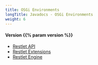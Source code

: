 ```yaml
---
title: OSGi Environments
longTitle: Javadocs - OSGi Environments
weight: 6
---
```


<h4>Version {{% param version %}}</h4>

<div class="javadocs-index">
  <ul>
    <li><a href="https://javadocs.restlet.talend.com/{{% param version %}}/osgi/api/index.html">Restlet API</a></li>
    <li><a href="https://javadocs.restlet.talend.com/{{% param version %}}/osgi/ext/index.html">Restlet Extensions</a></li>
    <li><a href="https://javadocs.restlet.talend.com/{{% param version %}}/osgi/engine/index.html">Restlet Engine</a></li>
  </ul>
</div>
